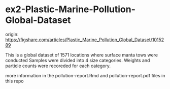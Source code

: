 # ex2-Plastic-Marine-Pollution-Global-Dataset

origin: https://figshare.com/articles/Plastic_Marine_Pollution_Global_Dataset/1015289

This is a global dataset of 1571 locations where surface manta tows were conducted
Samples were divided into 4 size categories. Weights and particle counts were recoreded for each category.

more information in the pollution-report.Rmd and pollution-report.pdf files in this repo
